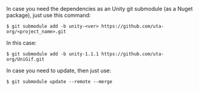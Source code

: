In case you need the dependencies as an Unity git submodule (as a Nuget package), just use this command:

`$ git submodule add -b unity-<ver> https://github.com/uta-org/<project_name>.git`

In this case:

`$ git submodule add -b unity-1.1.1 https://github.com/uta-org/UniGif.git`

In case you need to update, then just use:

`$ git submodule update --remote --merge`